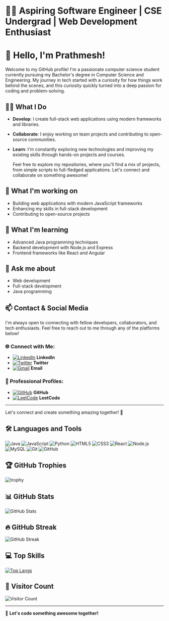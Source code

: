 # 👨‍💻 Aspiring Software Engineer | CSE Undergrad | Web Development Enthusiast

# 👋 Hello, I'm Prathmesh!

Welcome to my GitHub profile! I'm a passionate computer science student currently pursuing my Bachelor's degree in Computer Science and Engineering. My journey in tech started with a curiosity for how things work behind the scenes, and this curiosity quickly turned into a deep passion for coding and problem-solving.

## 👨‍💻 What I Do
- **Develop**: I create full-stack web applications using modern frameworks and libraries.
- **Collaborate**: I enjoy working on team projects and contributing to open-source communities.
- **Learn**: I'm constantly exploring new technologies and improving my existing skills through hands-on projects and courses.

  Feel free to explore my repositories, where you'll find a mix of projects, from simple scripts to full-fledged applications. Let's connect and collaborate on something awesome!

## 🔭 What I'm working on
- Building web applications with modern JavaScript frameworks
- Enhancing my skills in full-stack development
- Contributing to open-source projects

## 🌱 What I'm learning
- Advanced Java programming techniques
- Backend development with Node.js and Express
- Frontend frameworks like React and Angular

## 💬 Ask me about
- Web development
- Full-stack development
- Java programming

## 📫 Contact & Social Media

I'm always open to connecting with fellow developers, collaborators, and tech enthusiasts. Feel free to reach out to me through any of the platforms below!

### 🌐 Connect with Me:
- [![LinkedIn](https://img.shields.io/badge/LinkedIn-%230077B5.svg?style=for-the-badge&logo=linkedin&logoColor=white)](https://www.linkedin.com/in/prathmesh-pawar-928731205) **LinkedIn**
- [![Twitter](https://img.shields.io/badge/Twitter-%231DA1F2.svg?style=for-the-badge&logo=twitter&logoColor=white)](https://twitter.com/PPrathmesh1570) **Twitter**
- [![Gmail](https://img.shields.io/badge/Gmail-D14836?style=for-the-badge&logo=gmail&logoColor=white)](mailto:pawarprathmesh840@gmail.com.com) **Email**

### 💼 Professional Profiles:
- [![GitHub](https://img.shields.io/badge/GitHub-%23181717.svg?style=for-the-badge&logo=github&logoColor=white)](https://github.com/Prathmesh-1570) **GitHub**
- [![LeetCode](https://img.shields.io/badge/LeetCode-FFA116?style=for-the-badge&logo=leetcode&logoColor=black)](https://leetcode.com/prathmesh_pawar_1570) **LeetCode**
---
Let's connect and create something amazing together! 🚀


## 🛠️ Languages and Tools
![Java](https://img.shields.io/badge/Java-%23ED8B00.svg?style=for-the-badge&logo=java&logoColor=white)
![JavaScript](https://img.shields.io/badge/JavaScript-%23323330.svg?style=for-the-badge&logo=javascript&logoColor=%23F7DF1E)
![Python](https://img.shields.io/badge/Python-%233776AB.svg?style=for-the-badge&logo=python&logoColor=white)
![HTML5](https://img.shields.io/badge/HTML5-%23E34F26.svg?style=for-the-badge&logo=html5&logoColor=white)
![CSS3](https://img.shields.io/badge/CSS3-%231572B6.svg?style=for-the-badge&logo=css3&logoColor=white)
![React](https://img.shields.io/badge/React-%2361DAFB.svg?style=for-the-badge&logo=react&logoColor=white)
![Node.js](https://img.shields.io/badge/Node.js-%23339933.svg?style=for-the-badge&logo=node-dot-js&logoColor=white)
![MySQL](https://img.shields.io/badge/MySQL-%234479A1.svg?style=for-the-badge&logo=mysql&logoColor=white)
![Git](https://img.shields.io/badge/Git-%23F05033.svg?style=for-the-badge&logo=git&logoColor=white)
![GitHub](https://img.shields.io/badge/GitHub-%23181717.svg?style=for-the-badge&logo=github&logoColor=white)

## 🏆 GitHub Trophies
![trophy](https://github-profile-trophy.vercel.app/?username=Prathmesh-1570&theme=onedark)

## 📊 GitHub Stats
![GitHub Stats](https://github-readme-stats.vercel.app/api?username=Prathmesh-1570&show_icons=true&theme=radical)

## 🔥 GitHub Streak
![GitHub Streak](https://github-readme-streak-stats.herokuapp.com/?user=Prathmesh-1570&theme=radical)

## 💻 Top Skills
[![Top Langs](https://github-readme-stats.vercel.app/api/top-langs/?username=Prathmesh-1570&layout=compact&theme=radical)](https://github.com/yourusername/github-readme-stats)

## 👀 Visitor Count
![Visitor Count](https://visitor-badge.laobi.icu/badge?page_id=Prathmesh-1570.Prathmesh-1570)

---

🚀 **Let's code something awesome together!**
